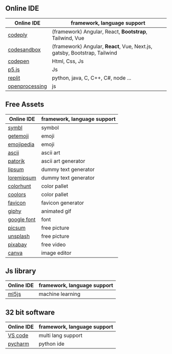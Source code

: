 ## Online IDE

| Online IDE                                    | framework, language support                                               |
| --------------------------------------------- | ------------------------------------------------------------------------- |
| [codeply](https://www.codeply.com/)           | (framework) Angular, React, **Bootstrap**, Tailwind, Vue                  |
| [codesandbox](https://codesandbox.io/)        | (framework) Angular, **React**, Vue, Next.js, gatsby, Bootstrap, Tailwind |
| [codepen](https://codepen.io/)                | Html, Css, Js                                                             |
| [p5.js](https://p5js.org/get-started/)        | Js                                                                        |
| [replit](https://replit.com/)                 | python, java, C, C++, C#, node ...                                        |
| [openprocessing](https://openprocessing.org/) | js                                                                        |

## Free Assets

| Online IDE                                                               | framework, language support |
| ------------------------------------------------------------------------ | --------------------------- |
| [symbl](https://symbl.cc/en/)                                            | symbol                      |
| [getemoji](https://getemoji.com/)                                        | emoji                       |
| [emojipedia](https://emojipedia.org/)                                    | emoji                       |
| [ascii](https://ascii.co.uk/art)                                         | ascii art                   |
| [patorjk](https://patorjk.com/software/taag/#p=display&f=Graffiti&t=joy) | ascii art generator         |
| [lipsum](https://www.lipsum.com/)                                        | dummy text generator        |
| [loremipsum](https://loremipsum.io/generator/)                           | dummy text generator        |
| [colorhunt](https://colorhunt.co/)                                       | color pallet                |
| [coolors](https://coolors.co/palettes/trending)                          | color pallet                |
| [favicon](https://www.favicon.cc/)                                       | favicon generator           |
| [giphy](https://giphy.com/)                                              | animated gif                |
| [google font](https://fonts.google.com/)                                 | font                        |
| [picsum](https://picsum.photos/)                                         | free picture                |
| [unsplash](https://unsplash.com/)                                        | free picture                |
| [pixabay](https://pixabay.com/videos/)                                   | free video                  |
| [canva](https://www.canva.com/)                                          | image editor                |

## Js library

| Online IDE                  | framework, language support |
| --------------------------- | --------------------------- |
| [ml5js](https://ml5js.org/) | machine learning            |

## 32 bit software

| Online IDE                                                                                                                                                                                                                                            | framework, language support |
| ----------------------------------------------------------------------------------------------------------------------------------------------------------------------------------------------------------------------------------------------------- | --------------------------- |
| [VS code](https://update.code.visualstudio.com/1.32.3/win32-user/stable)                                                                                                                                                                              | multi lang support          |
| [pycharm](https://download.jetbrains.com/python/pycharm-community-2018.3.7.exe?_ga=2.234302878.1828403692.1710257105-1898456485.1710257105&_gl=1*1iv8j5*_ga*MTg5ODQ1NjQ4NS4xNzEwMjU3MTA1*_ga_9J976DJZ68*MTcxMDI2NTg1MS4zLjAuMTcxMDI2NTg1MS42MC4wLjA.) | python ide                  |
